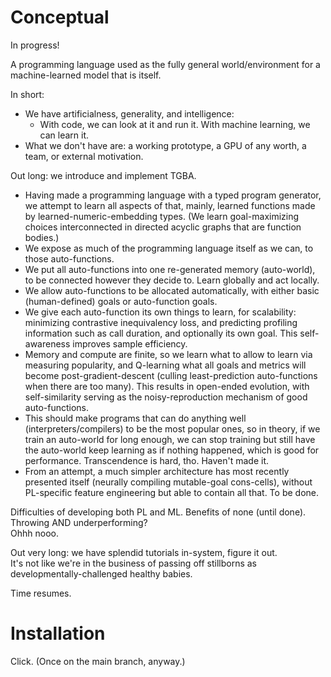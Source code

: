 # Conceptual

In progress!

A programming language used as the fully general world/environment for a machine-learned model that is itself.

In short:

- We have artificialness, generality, and intelligence:
  - With code, we can look at it and run it. With machine learning, we can learn it.
- What we don't have are: a working prototype, a GPU of any worth, a team, or external motivation.

Out long: we introduce and implement TGBA.

- Having made a programming language with a typed program generator, we attempt to learn all aspects of that, mainly, learned functions made by learned-numeric-embedding types. (We learn goal-maximizing choices interconnected in directed acyclic graphs that are function bodies.)
- We expose as much of the programming language itself as we can, to those auto-functions.
- We put all auto-functions into one re-generated memory (auto-world), to be connected however they decide to. Learn globally and act locally.
- We allow auto-functions to be allocated automatically, with either basic (human-defined) goals or auto-function goals.
- We give each auto-function its own things to learn, for scalability: minimizing contrastive inequivalency loss, and predicting profiling information such as call duration, and optionally its own goal. This self-awareness improves sample efficiency.
- Memory and compute are finite, so we learn what to allow to learn via measuring popularity, and Q-learning what all goals and metrics will become post-gradient-descent (culling least-prediction auto-functions when there are too many). This results in open-ended evolution, with self-similarity serving as the noisy-reproduction mechanism of good auto-functions.
- This should make programs that can do anything well (interpreters/compilers) to be the most popular ones, so in theory, if we train an auto-world for long enough, we can stop training but still have the auto-world keep learning as if nothing happened, which is good for performance. Transcendence is hard, tho. Haven't made it.
- From an attempt, a much simpler architecture has most recently presented itself (neurally compiling mutable-goal cons-cells), without PL-specific feature engineering but able to contain all that. To be done.

Difficulties of developing both PL and ML. Benefits of none (until done).    
Throwing AND underperforming?    
Ohhh nooo.

Out very long: we have splendid tutorials in-system, figure it out.    
It's not like we're in the business of passing off stillborns as developmentally-challenged healthy babies.

Time resumes.

# Installation

Click. (Once on the main branch, anyway.)
